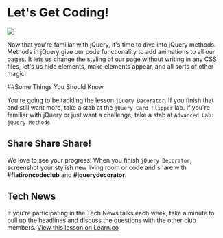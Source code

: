 # Let's Get Coding!

<img src="https://s3.amazonaws.com/after-school-assets/typing-fast.gif">

Now that you're familiar with jQuery, it's time to dive into jQuery methods. Methods in jQuery give our code functionality to add animations to all our pages. It lets us change the styling of our page without writing in any CSS files, let's us hide elements, make elements appear, and all sorts of other magic.

##Some Things You Should Know

You're going to be tackling the lesson `jQuery Decorator`. If you finish that and still want more, take a stab at the `jQuery Card Flipper` lab. If you're familiar with jQuery or just want a challenge, take a stab at `Advanced Lab: jQuery Methods`.

## Share Share Share!

We love to see your progress! When you finish `jQuery Decorator`, screenshot your stylish new living room or code and share with **\#flatironcodeclub** and **\#jquerydecorator**.

## Tech News

If you're participating in the Tech News talks each week, take a minute to pull up the headlines and discuss the questions with the other club members.
<a href='https://learn.co/lessons/hs-code-club-jquery-methods-intro' data-visibility='hidden'>View this lesson on Learn.co</a>
